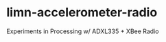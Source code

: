 limn-accelerometer-radio
=========================

Experiments in Processing w/ ADXL335 + XBee Radio
